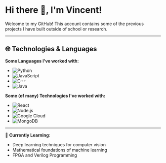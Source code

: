 # Hi there 👋, I'm Vincent!

Welcome to my GitHub! This account contains some of the previous projects I have built outside of school or research. 

---

## 🌐 Technologies & Languages

**Some Languages I've worked with:**

- ![Python](https://img.shields.io/badge/-Python-306998?style=flat&logo=python&logoColor=white)
- ![JavaScript](https://img.shields.io/badge/-JavaScript-F7DF1E?style=flat&logo=javascript&logoColor=white)
- ![C++](https://img.shields.io/badge/-C%2B%2B-00599C?style=flat&logo=c%2B%2B&logoColor=white)
- ![Java](https://img.shields.io/badge/-Java-007396?style=flat&logo=java&logoColor=white)

**Some (of many) Technologies I've worked with:**

- ![React](https://img.shields.io/badge/-React-61DAFB?style=flat&logo=react&logoColor=black)
- ![Node.js](https://img.shields.io/badge/-Node.js-339933?style=flat&logo=node.js&logoColor=white)
- ![Google Cloud](https://img.shields.io/badge/-Google%20Cloud-4285F4?style=flat&logo=googlecloud&logoColor=white)
- ![MongoDB](https://img.shields.io/badge/-MongoDB-47A248?style=flat&logo=mongodb&logoColor=white)

---

<!--## 🎯 GitHub Stats & Activity

![vincentcai26 GitHub Stats](https://github-readme-stats.vercel.app/api?username=vincentcai26&show_icons=true&hide_title=true&hide_rank=true&hide=prs&theme=transparent)

![Top Languages](https://github-readme-stats.vercel.app/api/top-langs/?username=vincentcai26&layout=compact&langs_count=4&theme=transparent)

---

-->

🌱 **Currently Learning**:
- Deep learning techniques for computer vision
- Mathematical foundations of machine learning
- FPGA and Verilog Programming
